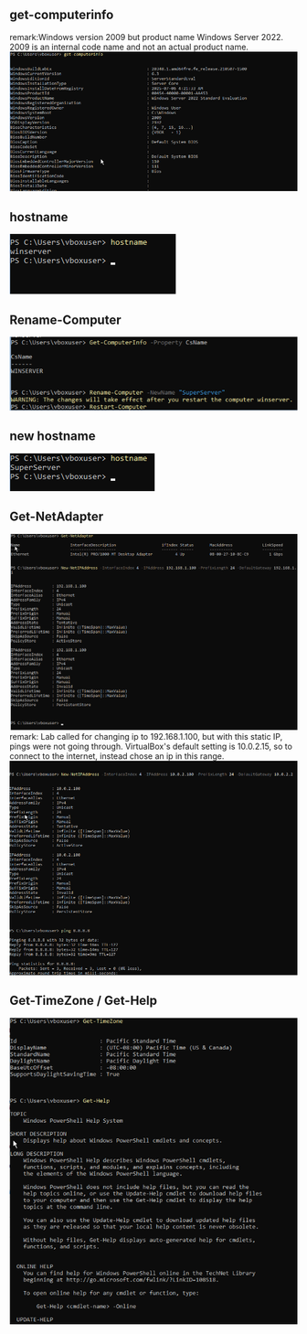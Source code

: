 ## get-computerinfo 
remark:Windows version 2009 but product name Windows Server 2022. 2009 is an internal code name and not an actual product name.
![Alt text](images/Get-ComputerInfo.png)
## hostname
![Alt text](images/hostname.png)
## Rename-Computer
![Alt text](images/Rename-Computer.png)
## new hostname
![Alt text](images/hostname2.png)
## Get-NetAdapter
![Alt text](images/New-NetIPAddress.png)
remark: Lab called for changing ip to 192.168.1.100, but with this static IP, pings were not going through. VirtualBox's default setting is 10.0.2.15, so to connect to the internet, instead chose an ip in this range.
![Alt text](images/New-NetIPAddress2.png)
## Get-TimeZone / Get-Help
![Alt text](images/Get-TimeZone.png)
